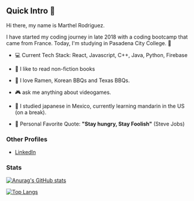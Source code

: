 ## Quick Intro 👋
 Hi there, my name is Marthel Rodriguez. 
 
 I have started my coding journey in late 2018 with a coding bootcamp that came from France. Today, I'm studying in Pasadena City College. 🏫
 
 - 💻 Current Tech Stack: React, Javascript, C++, Java, Python, Firebase
 - 📖 I like to read non-fiction books
 - 🍜 I love Ramen, Korean BBQs and Texas BBQs.
 - 🎮 ask me anything about videogames.
 - 💬 I studied japanese in Mexico, currently learning mandarin in the US (on a break).
 
 - 🤖 Personal Favorite Quote: **"Stay hungry, Stay Foolish"** (Steve Jobs)

### Other Profiles
 -  [LinkedIn](https://www.linkedin.com/in/marrodri95)
### Stats
 
[![Anurag's GitHub stats](https://github-readme-stats.vercel.app/api?username=marrodri)](https://github.com/anuraghazra/github-readme-stats)


[![Top Langs](https://github-readme-stats.vercel.app/api/top-langs/?username=marrodri&langs_count=4&hide=c,html,css,Roff,Objective-c,Makefile,Dart,c#)](https://github.com/anuraghazra/github-readme-stats)

<!--
**marrodri/marrodri** is a ✨ _special_ ✨ repository because its `README.md` (this file) appears on your GitHub profile.

Here are some ideas to get you started:

- 🔭 I’m currently working on ...
- 🌱 I’m currently learning ...
- 👯 I’m looking to collaborate on ...
- 🤔 I’m looking for help with ...
- 💬 Ask me about ...
- 📫 How to reach me: ...
- 😄 Pronouns: ...
- ⚡ Fun fact: ...
-->
